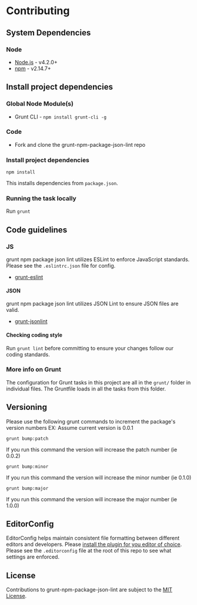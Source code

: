 # Contributing

## System Dependencies

### Node

* [Node.js](https://nodejs.org/) - v4.2.0+
* [npm](https://www.npmjs.com/) - v2.14.7+

## Install project dependencies

### Global Node Module(s)

* Grunt CLI - `npm install grunt-cli -g`

### Code

* Fork and clone the grunt-npm-package-json-lint repo

### Install project dependencies

`npm install`

This installs dependencies from `package.json`.

### Running the task locally

Run `grunt`

## Code guidelines

### JS

grunt npm package json lint utilizes ESLint to enforce JavaScript standards. Please see the `.eslintrc.json` file for config.

* [grunt-eslint](https://github.com/sindresorhus/grunt-eslint)

#### JSON

grunt npm package json lint utilizes JSON Lint to ensure JSON files are valid.

* [grunt-jsonlint](https://github.com/brandonramirez/grunt-jsonlint)

#### Checking coding style

Run `grunt lint` before committing to ensure your changes follow our coding standards.


### More info on Grunt

The configuration for Grunt tasks in this project are all in the `grunt/` folder in individual files. The Gruntfile loads in all the tasks from this folder.

## Versioning

Please use the following grunt commands to increment the package's version numbers
EX: Assume current version is 0.0.1

`grunt bump:patch`

If you run this command the version will increase the patch number (ie 0.0.2)

`grunt bump:minor`

If you run this command the version will increase the minor number (ie 0.1.0)

`grunt bump:major`

If you run this command the version will increase the major number (ie 1.0.0)


## EditorConfig

EditorConfig helps maintain consistent file formatting between different editors and developers. Please [install the plugin for you editor of choice](https://editorconfig.org/#download). Please see the `.editorconfig` file at the root of this repo to see what settings are enforced.

## License

Contributions to grunt-npm-package-json-lint are subject to the [MIT License](https://github.com/tclindner/grunt-npm-package-json-lint/blob/master/LICENSE).
